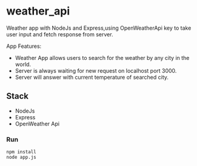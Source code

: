 # weather_api

Weather app with NodeJs and Express,using OpenWeatherApi key to take user input and fetch response from server.

App Features:

+ Weather App allows users to search for the weather by any city in the world.
+ Server is always waiting for new request on localhost port 3000.
+ Server will answer with current temperature of searched city.

## Stack

+ NodeJs
+ Express
+ OpenWeather Api


### Run

    npm install
    node app.js